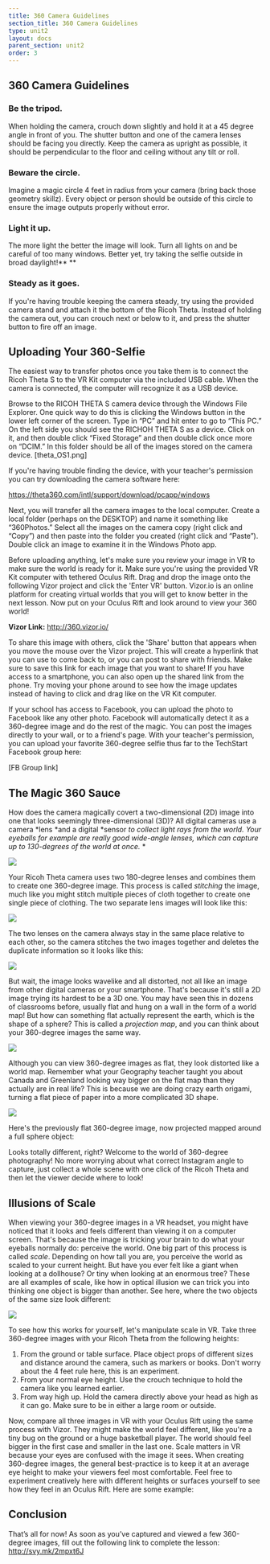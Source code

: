 ```yaml
---
title: 360 Camera Guidelines
section_title: 360 Camera Guidelines
type: unit2
layout: docs
parent_section: unit2
order: 3
---
```


## 360 Camera Guidelines

### Be the tripod.  

When holding the camera, crouch down slightly and hold it at a 45 degree angle in front of you.  The shutter button and one of the camera lenses should be facing you directly.  Keep the camera as upright as possible, it should be perpendicular to the floor and ceiling without any tilt or roll.  

### Beware the circle.  

Imagine a magic circle 4 feet in radius from your camera (bring back those geometry skillz).  Every object or person should be outside of this circle to ensure the image outputs properly without error.

### Light it up.  

The more light the better the image will look.  Turn all lights on and be careful of too many windows.  Better yet, try taking the selfie outside in broad daylight!**  **

### Steady as it goes.  

If you're having trouble keeping the camera steady, try using the provided camera stand and attach it the bottom of the Ricoh Theta.  Instead of holding the camera out, you can crouch next or below to it, and press the shutter button to fire off an image.  

## Uploading Your 360-Selfie

The easiest way to transfer photos once you take them is to connect the Ricoh Theta S to the VR Kit computer via the included USB cable.  When the camera is connected, the computer will recognize it as a USB device. 

Browse to the RICOH THETA S camera device through the Windows File Explorer.  One quick way to do this is clicking the Windows button in the lower left corner of the screen.  Type in “PC” and hit enter to go to “This PC.”  On the left side you should see the RICHOH THETA S as a device.  Click on it, and then double click “Fixed Storage” and then double click once more on “DCIM.”  In this folder should be all of the images stored on the camera device. [theta_OS1.png]

If you're having trouble finding the device, with your teacher's permission you can try downloading the camera software here:

https://theta360.com/intl/support/download/pcapp/windows

Next, you will transfer all the camera images to the local computer.  Create a local folder (perhaps on the DESKTOP) and name it something like “360Photos.”  Select all the images on the camera copy (right click and “Copy”) and then paste into the folder you created (right click and “Paste”).  Double click an image to examine it in the Windows Photo app.

Before uploading anything, let's make sure you review your image in VR to make sure the world is ready for it.  Make sure you're using the provided VR Kit computer with tethered Oculus Rift.  Drag and drop the image onto the following Vizor project and click the 'Enter VR' button.  Vizor.io is an online platform for creating virtual worlds that you will get to know better in the next lesson.  Now put on your Oculus Rift and look around to view your 360 world!

**Vizor Link:** http://360.vizor.io/

To share this image with others, click the 'Share' button that appears when you move the mouse over the Vizor project.  This will create a hyperlink that you can use to come back to, or you can post to share with friends.  Make sure to save this link for each image that you want to share!  If you have access to a smartphone, you can also open up the shared link from the phone.  Try moving your phone around to see how the image updates instead of having to click and drag like on the VR Kit computer.  

If your school has access to Facebook, you can upload the photo to Facebook like any other photo.  Facebook will automatically detect it as a 360-degree image and do the rest of the magic.  You can post the images directly to your wall, or to a friend's page.  With your teacher's permission, you can upload your favorite 360-degree selfie thus far to the TechStart Facebook group here: 

[FB Group link]

## The Magic 360 Sauce 

How does the camera magically covert a two-dimensional (2D) image into one that looks seemingly three-dimensional (3D)?  All digital cameras use a camera *lens *and a digital *sensor *to collect light rays from the world.  Your eyeballs for example are really good wide-angle lenses, which can capture up to 130-degrees of the world at once.*  *

<img src="/images/docs/360_images/FOV.png">

Your Ricoh Theta camera uses two 180-degree lenses and combines them to create one 360-degree image.  This process is called *stitching* the image, much like you might stitch multiple pieces of cloth together to create one single piece of clothing.  The two separate lens images will look like this:

<img src="/images/docs/360_images/theta_example_frame.png">


The two lenses on the camera always stay in the same place relative to each other, so the camera stitches the two images together and deletes the duplicate information so it looks like this: 

<img src="/images/docs/360_images/theta_example_stitched_frame.png">

But wait, the image looks wavelike and all distorted, not all like an image from other digital cameras or your smartphone.  That's because it's still a 2D image trying its hardest to be a 3D one.  You may have seen this in dozens of classrooms before, usually flat and hung on a wall in the form of a world map!  But how can something flat actually represent the earth, which is the shape of a sphere?  This is called a *projection map*, and you can think about your 360-degree images the same way.  

<img src="/images/docs/360_images/Equirectangular_projection_SW.jpg">


Although you can view 360-degree images as flat, they look distorted like a world map.  Remember what your Geography teacher taught you about Canada and Greenland looking way bigger on the flat map than they actually are in real life?  This is because we are doing crazy earth origami, turning a flat piece of paper into a more complicated 3D shape.

<img src="/images/docs/360_images/Dymaxion_2003_animation_small1.gif">


Here's the previously flat 360-degree image, now projected mapped around a full sphere object:

<script src="//vizor.io/scripts/embed.js" data-vizorurl="//vizor.io/embed/codexter/360-lesson" ></script>

Looks totally different, right?  Welcome to the world of 360-degree photography! No more worrying about what correct Instagram angle to capture, just collect a whole scene with one click of the Ricoh Theta and then let the viewer decide where to look!  

## Illusions of Scale

When viewing your 360-degree images in a VR headset, you might have noticed that it looks and feels different than viewing it on a computer screen.  That's because the image is tricking your brain to do what your eyeballs normally do: perceive the world.  One big part of this process is called *scale*.  Depending on how tall you are, you perceive the world as scaled to your current height.  But have you ever felt like a giant when looking at a dollhouse?  Or tiny when looking at an enormous tree?  These are all examples of scale, like how in optical illusion we can trick you into thinking one object is bigger than another.  See here, where the two objects of the same size look different:

<img src="/images/docs/360_images/optical_illusion.jpg">

To see how this works for yourself, let's manipulate scale in VR.  Take three 360-degree images with your Ricoh Theta from the following heights:  

1. From the ground or table surface.  Place object props of different sizes and distance around the camera, such as markers or books.  Don't worry about the 4 feet rule here, this is an experiment.  
2. From your normal eye height.  Use the crouch technique to hold the camera like you learned earlier.  
3. From way high up.  Hold the camera directly above your head as high as it can go.  Make sure to be in either a large room or outside.  

Now, compare all three images in VR with your Oculus Rift using the same process with Vizor.  They might make the world feel different, like you're a tiny bug on the ground or a huge basketball player.  The world should feel bigger in the first case and smaller in the last one.  Scale matters in VR because your eyes are confused with the image it sees.  When creating 360-degree images, the general best-practice is to keep it at an average eye height to make your viewers feel most comfortable.  Feel free to experiment creatively here with different heights or surfaces yourself to see how they feel in an Oculus Rift.  Here are some example:

## Conclusion 

That’s all for now! As soon as you’ve captured and viewed a few 360-degree images, fill out the following link to complete the lesson: http://svy.mk/2mpxt6J




